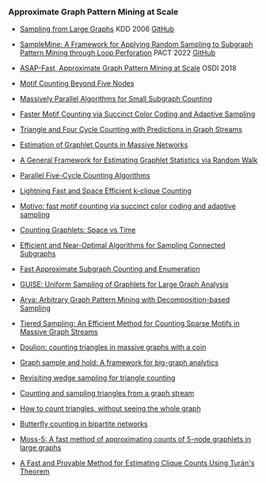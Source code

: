 ### Approximate Graph Pattern Mining at Scale

* [Sampling from Large Graphs](https://cs.stanford.edu/~jure/pubs/sampling-kdd06.pdf) KDD 2006 [GitHub](https://github.com/Ashish7129/Graph_Sampling)

* [SampleMine: A Framework for Applying Random Sampling to Subgraph Pattern Mining through Loop Perforation](https://dl.acm.org/doi/abs/10.1145/3559009.3569658) PACT 2022 [GitHub](https://github.com/HPC-Research-Lab/SampleMine/tree/main)
  
* [ASAP-Fast, Approximate Graph Pattern Mining at Scale](https://www.usenix.org/conference/osdi18/presentation/iyer) OSDI 2018 

* [Motif Counting Beyond Five Nodes](https://dl.acm.org/doi/pdf/10.1145/3186586)

* [Massively Parallel Algorithms for Small Subgraph Counting ](https://arxiv.org/pdf/2002.08299.pdf)

* [Faster Motif Counting via Succinct Color Coding and Adaptive Sampling](https://dl.acm.org/doi/pdf/10.1145/3447397)

* [Triangle and Four Cycle Counting with Predictions in Graph Streams](https://arxiv.org/pdf/2203.09572.pdf)

* [Estimation of Graphlet Counts in Massive Networks](https://ieeexplore.ieee.org/document/8361082)

* [A General Framework for Estimating Graphlet Statistics via Random Walk](http://www.vldb.org/pvldb/vol10/p253-chen.pdf)

* [Parallel Five-Cycle Counting Algorithms](https://people.csail.mit.edu/jshun/fivecycle.pdf)

* [Lightning Fast and Space Efficient k-clique Counting](https://dl.acm.org/doi/10.1145/3485447.3512167)

* [Motivo: fast motif counting via succinct color coding and adaptive sampling](https://dl.acm.org/doi/10.14778/3342263.3342640)

* [Counting Graphlets: Space vs Time](https://dl.acm.org/doi/10.1145/3018661.3018732)

* [Efficient and Near-Optimal Algorithms for Sampling Connected Subgraphs](https://dl.acm.org/doi/10.1145/3406325.3451042)

* [Fast Approximate Subgraph Counting and Enumeration](https://ieeexplore.ieee.org/document/6687354)

* [GUISE: Uniform Sampling of Graphlets for Large Graph Analysis](https://ieeexplore.ieee.org/document/6413912)

* [Arya: Arbitrary Graph Pattern Mining with Decomposition-based Sampling](https://www.usenix.org/conference/nsdi23/presentation/zhu)

* [Tiered Sampling: An Efficient Method for Counting Sparse Motifs in Massive Graph Streams](https://dl.acm.org/doi/10.1145/3441299)

* [Doulion: counting triangles in massive graphs with a coin](https://dl.acm.org/doi/10.1145/1557019.1557111)

* [Graph sample and hold: A framework for big-graph analytics](https://dl.acm.org/doi/abs/10.1145/2623330.2623757)

* [Revisiting wedge sampling for triangle counting](https://dl.acm.org/doi/10.1145/3308558.3313534)

* [Counting and sampling triangles from a graph stream](https://www.vldb.org/pvldb/vol6/p1870-aduri.pdf)

* [How to count triangles, without seeing the whole graph](https://dl.acm.org/doi/10.1145/3394486.3403073)

* [Butterfly counting in bipartite networks](https://dl.acm.org/doi/10.1145/3219819.3220097)

* [Moss-5: A fast method of approximating counts of 5-node graphlets in large graphs](https://ieeexplore.ieee.org/abstract/document/8051106)

* [A Fast and Provable Method for Estimating Clique Counts Using Turán's Theorem](https://dl.acm.org/doi/10.1145/3038912.3052636)
